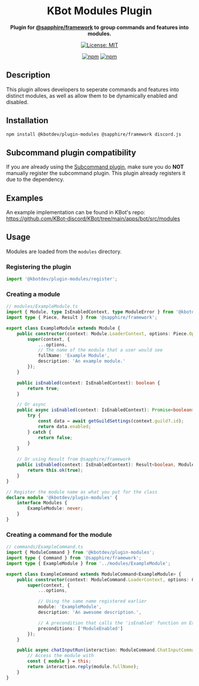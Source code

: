<div align="center">

# KBot Modules Plugin

**Plugin for [@sapphire/framework](https://github.com/sapphiredev/framework) to group commands and features into modules.**

[![License: MIT](https://img.shields.io/badge/License-MIT-green.svg)](https://github.com/KBot-discord/plugins/blob/main/LICENSE)

[![npm](https://img.shields.io/npm/v/@kbotdev/plugin-modules?color=crimson&logo=npm&label=@kbotdev/plugin-modules)](https://www.npmjs.com/package/@kbotdev/plugin-modules)
[![npm](https://img.shields.io/npm/dt/@kbotdev/plugin-modules?color=crimson&logo=npm)](https://www.npmjs.com/package/@kbotdev/plugin-modules)

</div>

## Description

This plugin allows developers to seperate commands and features into distinct modules, as well as allow them to be dynamically enabled and disabled.

## Installation

```bash
npm install @kbotdev/plugin-modules @sapphire/framework discord.js
```

## Subcommand plugin compatibility

If you are already using the [Subcommand plugin](https://github.com/sapphiredev/plugins/tree/main/packages/subcommands), make sure you do **NOT** manually register the subcommand plugin. This plugin already registers it due to the dependency.

## Examples

An example implementation can be found in KBot's repo: https://github.com/KBot-discord/KBot/tree/main/apps/bot/src/modules

## Usage

Modules are loaded from the `modules` directory.

### Registering the plugin

```typescript
import '@kbotdev/plugin-modules/register';
```

### Creating a module

```typescript
// modules/ExampleModule.ts
import { Module, type IsEnabledContext, type ModuleError } from '@kbotdev/plugin-modules';
import type { Piece, Result } from '@sapphire/framework';

export class ExampleModule extends Module {
	public constructor(context: Module.LoaderContext, options: Piece.Options) {
		super(context, {
			...options,
			// The name of the module that a user would see
			fullName: 'Example Module',
			description: 'An example module.'
		});
	}

	public isEnabled(context: IsEnabledContext): boolean {
		return true;
	}

	// Or async
	public async isEnabled(context: IsEnabledContext): Promise<boolean> {
		try {
			const data = await getGuildSettings(context.guild?.id);
			return data.enabled;
		} catch {
			return false;
		}
	}

	// Or using Result from @sapphire/framework
	public isEnabled(context: IsEnabledContext): Result<boolean, ModuleError> {
		return this.ok(true);
	}
}

// Register the module name as what you put for the class
declare module '@kbotdev/plugin-modules' {
	interface Modules {
		ExampleModule: never;
	}
}
```

### Creating a command for the module

```typescript
// commands/ExampleCommand.ts
import { ModuleCommand } from '@kbotdev/plugin-modules';
import type { Command } from '@sapphire/framework';
import type { ExampleModule } from '../modules/ExampleModule';

export class ExampleCommand extends ModuleCommand<ExampleModule> {
	public constructor(context: ModuleCommand.LoaderContext, options: Command.Options) {
		super(context, {
			...options,

			// Using the same name registered earlier
			module: 'ExampleModule',
			description: 'An awesome description.',

			// A precondition that calls the 'isEnabled' function on ExampleModule
			preconditions: ['ModuleEnabled']
		});
	}

	public async chatInputRun(interaction: ModuleCommand.ChatInputCommandInteraction) {
		// Access the module with
		const { module } = this;
		return interaction.reply(module.fullName);
	}
}
```
